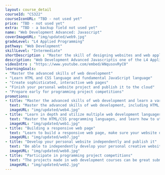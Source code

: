 ```yaml
---
layout: course_detail
courseId: "CS322"
courseIconURL: "TBD - not used yet"
price: "TBD - not used yet"
extra: "TBD - a backup field not used yet"
name: "Web Development Advanced: Javascript"
coverImageURL: "img/updated/web9.jpg"
gradeLevel: "L4 Applied Programming"
pathway: "Web Development"
skillLevel: "Intermediate"
shortDescription : "Master the skill of designing websites and web applications with dynamic and interactive features, publish them confidently on the cloud, and allow users around the world to experience your creativity and talent！"
description: "Web Development Advanced Javascriptis one of the L4 Applied Programming series courses. The main goal of this course is to help students master HTML/CSS programming languages, then continue to learn how to use Javascript programming language for advanced control of web pages. The ultimate goal is to help students build dynamic and interactive websites and web applications that can be published on the cloud."
videoIntro : "https://www.youtube.com/embed/ANqusovRyC0"
learningGoals:
- "Master the advanced skills of web development"
- "Learn HTML and CSS language and fundamental JavaScript language"
- "Create sophisticated, interactive web pages"
- "Finish your personal website project and publish it to the cloud"
- "Prepare early for programming project competitions"
promotions:
- title: "Master the advanced skills of web development and learn a variety of development languages"
  text: "Master the advanced skills of web development, including HTML, CSS, and JavaScript, in order to create sophisticated, interactive web experiences."
  imageURL: "img/updated/web4.jpg"
- title: "Learn in depth and utilize multiple web development languages"
  text: "Master the HTML/CSS programming languages, and learn how to utilize Javascript to achieve advanced control of web pages."
  imageURL: "img/updated/web1.jpg"
- title: "Building a responsive web page"
  text: "Learn to build a responsive web page, make sure your website displays perfectly on different devices and provides a smooth user experience."
  imageURL: "img/updated/web7.jpg"
- title: "Develop your personal website independently and publish it"
  text: "Be able to independently develop your personal creative website and deploy it on the cloud to be accessed by users worldwide."
  imageURL: "img/updated/web8.jpg"
- title: "Participate in programming project competitions"
  text: "The projects made in web development courses can be great submissions for programming project competitions. Use all of your creativity, get involved in solving life's problems, do experiments, publish the projects, and build a foundation for college applications."
  imageURL: "img/updated/web2.jpg"
---
```


